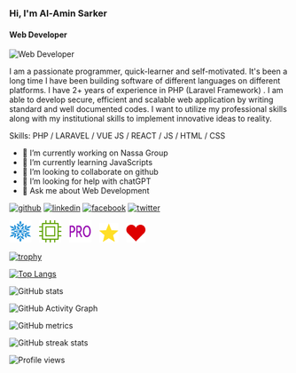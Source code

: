 ### Hi, I'm Al-Amin Sarker
#### Web Developer
![Web Developer](https://media.licdn.com/dms/image/D5616AQHeL4XMxpH_6A/profile-displaybackgroundimage-shrink_350_1400/0/1679804225053?e=1685577600&v=beta&t=aei-PgVdT9kbPU-PSqG-qfgvUIubRmivYw_GTmm_kt8)


I am a passionate programmer, quick-learner and self-motivated. It's been a long time I have been building software of different languages on different platforms. I have 2+ years of experience in PHP (Laravel Framework) . I am able to develop secure, efficient and scalable web application by writing standard and well documented codes. I want to utilize my professional skills along with my institutional skills to implement innovative ideas to reality.

Skills: PHP / LARAVEL / VUE JS / REACT / JS / HTML / CSS

- 🔭 I’m currently working on Nassa Group 
- 🌱 I’m currently learning JavaScripts 
- 👯 I’m looking to collaborate on github 
- 🤔 I’m looking for help with chatGPT 
- 💬 Ask me about Web Development 


[<img src='https://cdn.jsdelivr.net/npm/simple-icons@3.0.1/icons/github.svg' alt='github' height='40'>](https://github.com/alamin-php)  [<img src='https://cdn.jsdelivr.net/npm/simple-icons@3.0.1/icons/linkedin.svg' alt='linkedin' height='40'>](https://www.linkedin.com/in/al-amin-csebd/)  [<img src='https://cdn.jsdelivr.net/npm/simple-icons@3.0.1/icons/facebook.svg' alt='facebook' height='40'>](https://www.facebook.com/alamin.csebd)  [<img src='https://cdn.jsdelivr.net/npm/simple-icons@3.0.1/icons/twitter.svg' alt='twitter' height='40'>](https://twitter.com/alamin33cse)  

<a href='https://archiveprogram.github.com/'><img src='https://raw.githubusercontent.com/acervenky/animated-github-badges/master/assets/acbadge.gif' width='40' height='40'></a> <a href='https://docs.github.com/en/developers'><img src='https://raw.githubusercontent.com/acervenky/animated-github-badges/master/assets/devbadge.gif' width='40' height='40'></a> <a href='https://github.com/pricing'><img src='https://raw.githubusercontent.com/acervenky/animated-github-badges/master/assets/pro.gif' width='40' height='40'></a> <a href='https://stars.github.com/'><img src='https://raw.githubusercontent.com/acervenky/animated-github-badges/master/assets/starbadge.gif' width='35' height='35'></a> <a href='https://docs.github.com/en/github/supporting-the-open-source-community-with-github-sponsors'><img src='https://raw.githubusercontent.com/acervenky/animated-github-badges/master/assets/sponsorbadge.gif' width='35' height='35'></a> 

[![trophy](https://github-profile-trophy.vercel.app/?username=alamin-php)](https://github.com/ryo-ma/github-profile-trophy)

[![Top Langs](https://github-readme-stats.vercel.app/api/top-langs/?username=alamin-php)](https://github.com/anuraghazra/github-readme-stats)

![GitHub stats](https://github-readme-stats.vercel.app/api?username=alamin-php&show_icons=true&count_private=true)  

![GitHub Activity Graph](https://activity-graph.herokuapp.com/graph?username=alamin-php)  

![GitHub metrics](https://metrics.lecoq.io/alamin-php)  

![GitHub streak stats](https://streak-stats.demolab.com/?user=alamin-php)  

![Profile views](https://gpvc.arturio.dev/alamin-php)  
